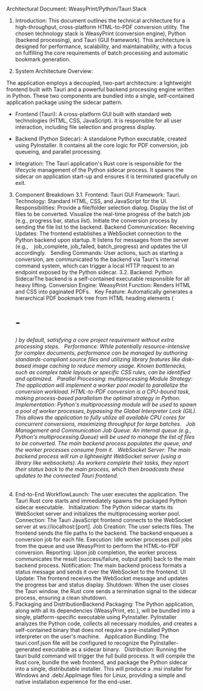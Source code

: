 Architectural Document: WeasyPrint/Python/Tauri Stack
1. Introduction:
This document outlines the technical architecture for a high-throughput, cross-platform HTML-to-PDF conversion utility. The chosen technology stack is WeasyPrint (conversion engine), Python (backend processing), and Tauri (GUI framework). This architecture is designed for performance, scalability, and maintainability, with a focus on fulfilling the core requirements of batch processing and automatic bookmark generation.

2. System Architecture Overview:


The application employs a decoupled, two-part architecture: a lightweight frontend built with Tauri and a powerful backend processing engine written in Python. These two components are bundled into a single, self-contained application package using the sidecar pattern.

 - Frontend (Tauri): A cross-platform GUI built with standard web technologies (HTML, CSS, JavaScript). It is responsible for all user interaction, including file selection and progress display.

 - Backend (Python Sidecar): A standalone Python executable, created using PyInstaller. It contains all the core logic for PDF conversion, job queueing, and parallel processing.   

 - Integration: The Tauri application's Rust core is responsible for the lifecycle management of the Python sidecar process. It spawns the sidecar on application start-up and ensures it is terminated gracefully on exit.   

3. Component Breakdown
3.1. Frontend: Tauri GUI Framework: Tauri.   
Technology: Standard HTML, CSS, and JavaScript for the UI.
Responsibilities: Provide a file/folder selection dialog.
Display the list of files to be converted.
Visualize the real-time progress of the batch job (e.g., progress bar, status list).
Initiate the conversion process by sending the file list to the backend.
Backend Communication:
Receiving Updates: The frontend establishes a WebSocket connection to the Python backend upon startup. It listens for messages from the server (e.g.,    
job_complete, job_failed, batch_progress) and updates the UI accordingly.   
Sending Commands: User actions, such as starting a conversion, are communicated to the backend via Tauri's internal command system, which can trigger a local HTTP request to an endpoint exposed by the Python sidecar.
3.2. Backend: Python SidecarThe backend is a self-contained executable responsible for all heavy lifting.
Conversion Engine: WeasyPrint
Function: Renders HTML and CSS into paginated PDFs.   
Key Feature: Automatically generates a hierarchical PDF bookmark tree from HTML heading elements (<h1> - <h6>) by default, satisfying a core project requirement without extra processing steps.   
Performance: While potentially resource-intensive for complex documents, performance can be managed by authoring standards-compliant source files and utilizing library features like disk-based image caching to reduce memory usage. Known bottlenecks, such as complex table layouts or specific CSS rules, can be identified and optimized.   
Parallel Processing: multiprocessing Module
Strategy: The application will implement a worker pool model to parallelize the conversion workload. HTML-to-PDF conversion is a CPU-bound task, making process-based parallelism the optimal strategy in Python.   
Implementation: Python's multiprocessing module will be used to spawn a pool of worker processes, bypassing the Global Interpreter Lock (GIL). This allows the application to fully utilize all available CPU cores for concurrent conversions, maximizing throughput for large batches.   
Job Management and Communication
Job Queue: An internal queue (e.g., Python's multiprocessing.Queue) will be used to manage the list of files to be converted. The main backend process populates the queue, and the worker processes consume from it.   
WebSocket Server: The main backend process will run a lightweight WebSocket server (using a library like websockets). As workers complete their tasks, they report their status back to the main process, which then broadcasts these updates to the connected Tauri frontend.   
4. End-to-End WorkflowLaunch: The user executes the application. The Tauri Rust core starts and immediately spawns the packaged Python sidecar executable.   
Initialization: The Python sidecar starts its WebSocket server and initializes the multiprocessing worker pool.
Connection: The Tauri JavaScript frontend connects to the WebSocket server at ws://localhost:[port].
Job Creation: The user selects files. The frontend sends the file paths to the backend. The backend enqueues a conversion job for each file.
Execution: Idle worker processes pull jobs from the queue and use WeasyPrint to perform the HTML-to-PDF conversion.
Reporting: Upon job completion, the worker process communicates the result (success/failure, output path) back to the main backend process.
Notification: The main backend process formats a status message and sends it over the WebSocket to the frontend.
UI Update: The frontend receives the WebSocket message and updates the progress bar and status display.
Shutdown: When the user closes the Tauri window, the Rust core sends a termination signal to the sidecar process, ensuring a clean shutdown.
5. Packaging and DistributionBackend Packaging: The Python application, along with all its dependencies (WeasyPrint, etc.), will be bundled into a single, platform-specific executable using PyInstaller. PyInstaller analyzes the Python code, collects all necessary modules, and creates a self-contained binary that does not require a pre-installed Python interpreter on the user's machine.   
Application Bundling: The tauri.conf.json file will be configured to recognize the PyInstaller-generated executable as a sidecar binary.   
Distribution: Running the tauri build command will trigger the full build process. It will compile the Rust core, bundle the web frontend, and package the Python sidecar into a single, distributable installer. This will produce a .msi installer for Windows and .deb/.AppImage files for Linux, providing a simple and native installation experience for the end-user.   


